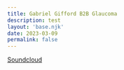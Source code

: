 ```yaml
---
title: Gabriel Gifford B2B Glaucoma
description: test
layout: 'base.njk'
date: 2023-03-09
permalink: false
---
```


[Soundcloud](https://soundcloud.com/coppiberlin/gabriel-gifford-b2b-glaucoma-coppi-09032023?in=reverse-engineering-bln/sets/reverse-engineering-x-coppi)